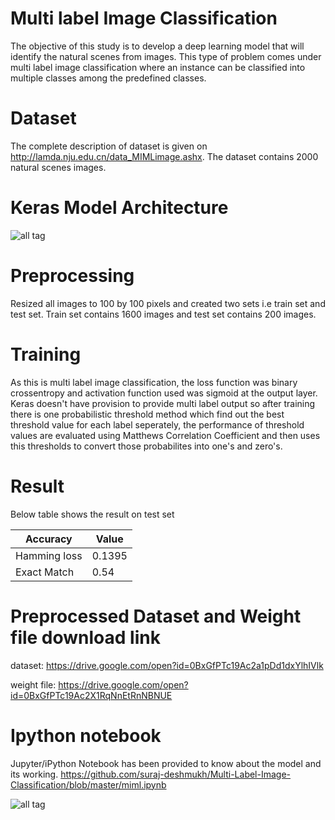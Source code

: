 # Multi label Image Classification

The objective of this study is to develop a deep learning model that will identify the natural scenes from images. This type of problem comes under multi label image classification where an instance can be classified into multiple classes among the predefined classes.

# Dataset

The complete description of dataset is given on http://lamda.nju.edu.cn/data_MIMLimage.ashx. The dataset contains 2000 natural scenes images.

# Keras Model Architecture

![all tag](https://github.com/suraj-deshmukh/Multi-Label-Image-Classification/blob/master/model.png)

# Preprocessing

Resized all images to 100 by 100 pixels and created two sets i.e train set and test set. Train set contains 1600 images and test set contains 200 images.

# Training
As this is multi label image classification, the loss function was binary crossentropy and activation function used was sigmoid at the output layer. Keras doesn't have provision to provide multi label output so after training there is one probabilistic threshold method which find out the best threshold value for each label seperately, the performance of threshold values are evaluated using Matthews Correlation Coefficient and then uses this thresholds to convert those probabilites into one's and zero's.

# Result

Below table shows the result on test set

Accuracy | Value
--------- | ---------
Hamming loss | 0.1395
Exact Match | 0.54

# Preprocessed Dataset and Weight file download link

dataset: https://drive.google.com/open?id=0BxGfPTc19Ac2a1pDd1dxYlhIVlk

weight file: https://drive.google.com/open?id=0BxGfPTc19Ac2X1RqNnEtRnNBNUE

# Ipython notebook

Jupyter/iPython Notebook has been provided to know about the model and its working. https://github.com/suraj-deshmukh/Multi-Label-Image-Classification/blob/master/miml.ipynb 

![all tag](https://github.com/suraj-deshmukh/Multi-Label-Image-Classification/blob/master/miml.ipynb)

